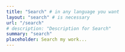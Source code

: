 ```yaml
---
title: "Search" # in any language you want
layout: "search" # is necessary
url: "/search"
# description: "Description for Search"
summary: "search"
placeholder: Search my work...
---
```


